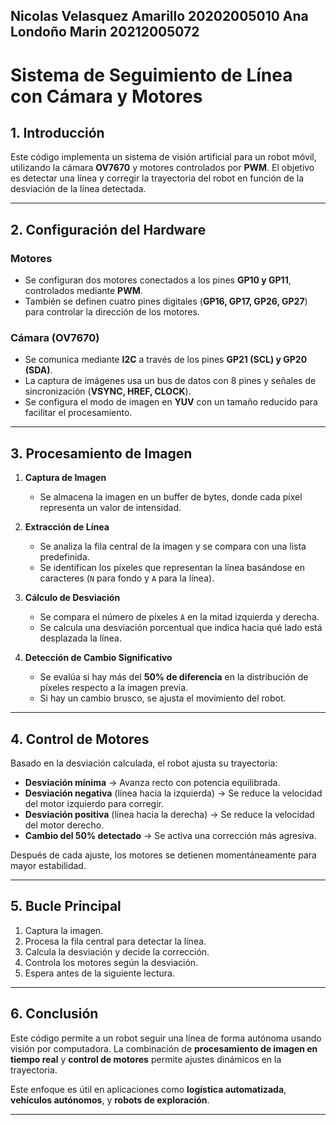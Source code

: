 
Nicolas Velasquez Amarillo 20202005010
Ana Londoño Marin          20212005072
---

# **Sistema de Seguimiento de Línea con Cámara y Motores**  

## **1. Introducción**  
Este código implementa un sistema de visión artificial para un robot móvil, utilizando la cámara **OV7670** y motores controlados por **PWM**. El objetivo es detectar una línea y corregir la trayectoria del robot en función de la desviación de la línea detectada.

---

## **2. Configuración del Hardware**  

### **Motores**  
- Se configuran dos motores conectados a los pines **GP10 y GP11**, controlados mediante **PWM**.  
- También se definen cuatro pines digitales (**GP16, GP17, GP26, GP27**) para controlar la dirección de los motores.  

### **Cámara (OV7670)**  
- Se comunica mediante **I2C** a través de los pines **GP21 (SCL) y GP20 (SDA)**.  
- La captura de imágenes usa un bus de datos con 8 pines y señales de sincronización (**VSYNC, HREF, CLOCK**).  
- Se configura el modo de imagen en **YUV** con un tamaño reducido para facilitar el procesamiento.  

---

## **3. Procesamiento de Imagen**  
1. **Captura de Imagen**  
   - Se almacena la imagen en un buffer de bytes, donde cada píxel representa un valor de intensidad.  

2. **Extracción de Línea**  
   - Se analiza la fila central de la imagen y se compara con una lista predefinida.  
   - Se identifican los píxeles que representan la línea basándose en caracteres (`N` para fondo y `A` para la línea).  

3. **Cálculo de Desviación**  
   - Se compara el número de píxeles `A` en la mitad izquierda y derecha.  
   - Se calcula una desviación porcentual que indica hacia qué lado está desplazada la línea.  

4. **Detección de Cambio Significativo**  
   - Se evalúa si hay más del **50% de diferencia** en la distribución de píxeles respecto a la imagen previa.  
   - Si hay un cambio brusco, se ajusta el movimiento del robot.  

---

## **4. Control de Motores**  
Basado en la desviación calculada, el robot ajusta su trayectoria:  

- **Desviación mínima** → Avanza recto con potencia equilibrada.  
- **Desviación negativa** (línea hacia la izquierda) → Se reduce la velocidad del motor izquierdo para corregir.  
- **Desviación positiva** (línea hacia la derecha) → Se reduce la velocidad del motor derecho.  
- **Cambio del 50% detectado** → Se activa una corrección más agresiva.  

Después de cada ajuste, los motores se detienen momentáneamente para mayor estabilidad.  

---

## **5. Bucle Principal**  
1. Captura la imagen.  
2. Procesa la fila central para detectar la línea.  
3. Calcula la desviación y decide la corrección.  
4. Controla los motores según la desviación.  
5. Espera antes de la siguiente lectura.  

---

## **6. Conclusión**  
Este código permite a un robot seguir una línea de forma autónoma usando visión por computadora. La combinación de **procesamiento de imagen en tiempo real** y **control de motores** permite ajustes dinámicos en la trayectoria.  

Este enfoque es útil en aplicaciones como **logística automatizada**, **vehículos autónomos**, y **robots de exploración**.  

---
